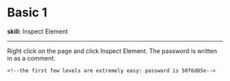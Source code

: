 # Basic 1

**skill:** Inspect Element

---

Right click on the page and click Inspect Element. The password is written in as a comment.

`<!--the first few levels are extremely easy: password is 50f6d85e-->`
